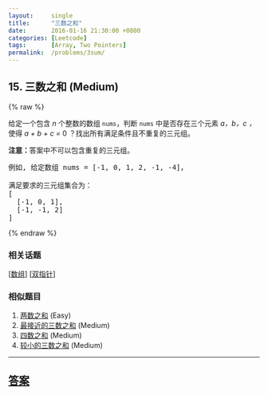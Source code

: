 ```yaml
---
layout:     single
title:      "三数之和"
date:       2016-01-16 21:30:00 +0800
categories: [Leetcode]
tags:       [Array, Two Pointers]
permalink:  /problems/3sum/
---
```


## 15. 三数之和 (Medium)

{% raw %}

<p>给定一个包含 <em>n</em> 个整数的数组&nbsp;<code>nums</code>，判断&nbsp;<code>nums</code>&nbsp;中是否存在三个元素 <em>a，b，c ，</em>使得&nbsp;<em>a + b + c = </em>0 ？找出所有满足条件且不重复的三元组。</p>

<p><strong>注意：</strong>答案中不可以包含重复的三元组。</p>

<pre>例如, 给定数组 nums = [-1, 0, 1, 2, -1, -4]，

满足要求的三元组集合为：
[
  [-1, 0, 1],
  [-1, -1, 2]
]
</pre>

{% endraw %}

### 相关话题
  [[数组](https://github.com/openset/leetcode/tree/master/tag/array/README.md)]
  [[双指针](https://github.com/openset/leetcode/tree/master/tag/two-pointers/README.md)]

### 相似题目
  1. [两数之和](/problems/two-sum) (Easy)
  1. [最接近的三数之和](/problems/3sum-closest) (Medium)
  1. [四数之和](/problems/4sum) (Medium)
  1. [较小的三数之和](/problems/3sum-smaller) (Medium)

---

## [答案](https://github.com/openset/leetcode/tree/master/problems/3sum)
